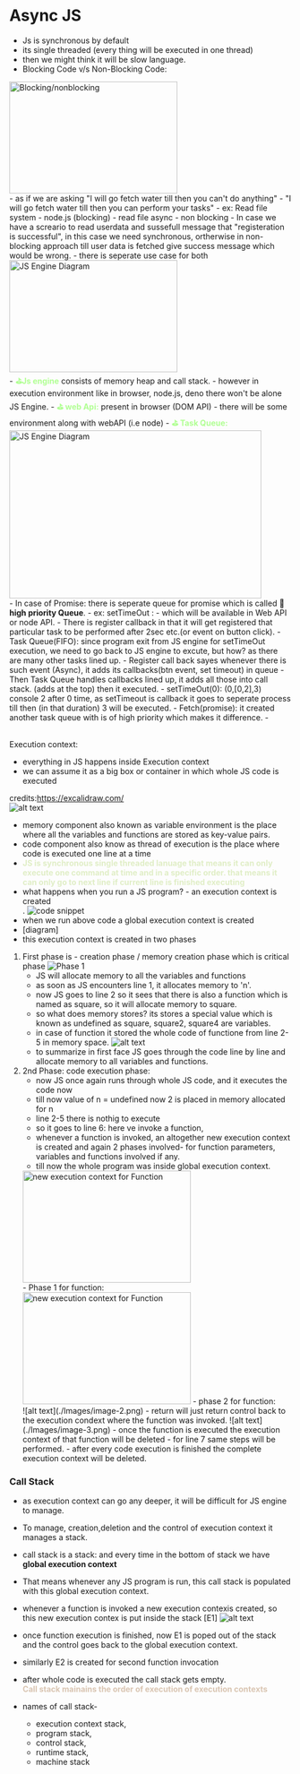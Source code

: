 # Async JS

- Js is synchronous by default
- its single threaded (every thing will be executed in one thread)
- then we might think it will be slow language.
- Blocking Code v/s Non-Blocking Code:<br>
<img src="./Images/image-9.png" alt="Blocking/nonblocking" width="300" height="200">
<br>
- as if we are asking "I will go fetch water till then you can't do anything"
- "I will go fetch water till then you can perform your tasks"
- ex: Read file system - node.js (blocking) 
- read file async - non blocking
- In case we have a screario to read userdata and sussefull message that "registeration is successful", in this case we need synchronous, ortherwise in non-blocking approach till user data is fetched give success message which would be wrong.
- there is seperate use case for both <br>
<img src="./Images/image-10.png" alt="JS Engine Diagram" width="300" height="200">
<br>
- <span style="color: #B0FF92; font-weight: bold;">⛳Js engine</span> consists of memory heap and call stack.
- however in execution environment like in browser, node.js, deno there won't be alone JS Engine.
- <b style="color:#B0FF92">⛳ web Api:</b> present in browser (DOM API)
- there will be some environment along with webAPI (i.e node)
- <b style="color:#B0FF92">⛳ Task Queue:</b><br>
<img src="./Images/image-11.png" alt="JS Engine Diagram" width="450" height="300"> <br>
- In case of Promise: there is seperate queue for promise which is called 🚀<b>high priority Queue</b>.
- ex: setTimeOut :
    - which will be available in Web API or node API.
    - There is register callback in that it will get registered that particular task to be performed after 2sec etc.(or event on button click).
    - Task Queue(FIFO): since program exit from JS engine for setTimeOut execution, we need to go back to JS engine to excute, but how? as there are many other tasks lined up. 
    - Register call back sayes whenever there is such event (Async), it adds its callbacks(btn event, set timeout) in queue
    - Then Task Queue handles callbacks lined up, it adds all those into call stack. (adds at the top) then it executed.
    - setTimeOut(0): (0,[0,2],3) console 2 after 0 time, as setTimeout is callback it goes to seperate process till then (in that duration) 3 will be executed.
    - Fetch(promise): it created another task queue with is of high priority which makes it difference.
    -  









<br>Execution context: <br>
- everything in JS happens inside Execution context
- we can assume it as a big box or container in which whole JS code is executed <br>

credits:https://excalidraw.com/ <br>
![alt text](./Images/image-7.png)
- memory component also known as variable environment is the place where all the variables and functions are stored as key-value pairs.
- code component also know as thread of execution is the place where code is executed one line at a time 
- <b style="color:#E0EEC6">JS is synchronous single threaded lanuage that means it can only execute one command at time and in a specific order. that means it can only go to next line if current line is finished executing </b>
- what happens when you run a JS program? - an execution context is created<br>.
![code snippet](./Images/image-8.png)
- when we run above code a global execution context is created
- [diagram]
- this execution context is created in two phases 
1. First phase is - creation phase / memory creation phase which is critical phase
![Phase 1](./Images/image-6.png)
    - JS will allocate memory to all the variables and functions
    - as soon as JS encounters line 1, it allocates memory to 'n'.
    - now JS goes to line 2 so it sees that there is also a function which is named as square, so it will allocate memory to square. 
    - so what does memory stores? its stores a special value which is known as undefined as square, square2, square4 are variables.
    - in case of function it stored the whole code of functione from line 2- 5 in memory space.
    ![alt text](./Images/image-5.png)
    - to summarize in first face JS goes through the code line by line and allocate memory to all variables and functions. 
2. 2nd Phase: code execution phase:
    - now JS once again runs through whole JS code, and it executes the code now 
    - till now value of n = undefined now 2 is placed in memory allocated for n
    - line 2-5 there is nothig to execute
    - so it goes to line 6: here ve invoke a function, 
    - whenever a function is invoked, an altogether new execution context is created and again 2 phases involved- for function parameters, variables and functions involved if any.
    - till now the whole program was inside global execution context. <br>
    <img src="./Images/image.png" alt="new execution context for Function" width="300" height="200">
    <br>
    - Phase 1 for function: <br>
    <img src="./Images/image-1.png" alt="new execution context for Function" width="300" height="200">
    - phase 2 for function:<br>
    ![alt text](./Images/image-2.png)
    - return will just return control back to the execution condext where the function was invoked.
    ![alt text](./Images/image-3.png)
    - once the function is executed the execution context of that function will be deleted 
    - for line 7 same steps will be performed.
    - after every code execution is finished the complete execution context will be deleted.
    
### Call Stack
- as execution context can go any deeper, it will be difficult for JS engine to manage. 
- To manage, creation,deletion and the control of execution context it manages a stack.
- call stack is a stack: and every time in the bottom of stack we have <b>global execution context</b>
- That means whenever any JS program is run, this call stack is populated with this global execution context.
- whenever a function is invoked a new execution contexis created, so this new execution contex is put inside the stack [E1]
![alt text](./Images/image-4.png)
- once function execution is finished, now E1 is poped out of the stack and the control goes back to the global execution context.
- similarly E2 is created for second function invocation
- after whole code is executed the call stack gets empty.<br>
<b style="color:#D9C5B2"> Call stack mainains the order of execution of execution contexts</b>

- names of call stack- 
    - execution context stack, 
    - program stack, 
    - control stack, 
    - runtime stack, 
    - machine stack



